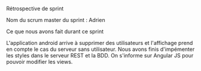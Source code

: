 Rétrospective de sprint

Nom du scrum master du sprint : Adrien

Ce que nous avons fait durant ce sprint

L'application android arrive à supprimer des utilisateurs et l'affichage prend en compte le cas du serveur sans utilisateur. Nous avons finis d'impémenter les styles dans le serveur REST et la BDD.
On s'informe sur Angular JS pour pouvoir modifier les views.

